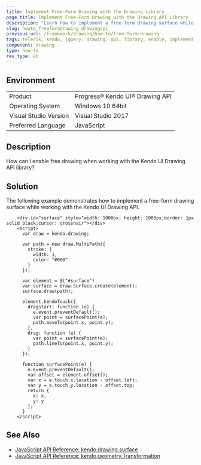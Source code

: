 ```yaml
---
title: Implement Free-Form Drawing with the Drawing Library
page_title: Implement Free-Form Drawing with the Drawing API Library
description: "Learn how to implement a free-form drawing surface while working with the Kendo UI Drawing API."
slug: howto_freeformdrawing_drawingapi
previous_url: /framework/drawing/how-to/free-form-drawing
tags: telerik, kendo, jquery, drawing, api, library, enable, implement, free, drawing
component: drawing
type: how-to
res_type: kb
---
```


## Environment

<table>
 <tr>
  <td>Product</td>
  <td>Progress® Kendo UI® Drawing API</td>
 </tr>
 <tr>
  <td>Operating System</td>
  <td>Windows 10 64bit</td>
 </tr>
 <tr>
  <td>Visual Studio Version</td>
  <td>Visual Studio 2017</td>
 </tr>
 <tr>
  <td>Preferred Language</td>
  <td>JavaScript</td>
 </tr>
</table>

## Description

How can I enable free drawing when working with the Kendo UI Drawing API library?

## Solution

The following example demonstrates how to implement a free-form drawing surface while working with the Kendo UI Drawing API.

```pseudo
    <div id="surface" style="width: 1000px; height: 1000px;border: 1px solid black;cursor: crosshair"></div>
    <script>
      var draw = kendo.drawing;

      var path = new draw.MultiPath({
        stroke: {
          width: 1,
          color: "#000"
        }
      });

      var element = $("#surface")
      var surface = draw.Surface.create(element);
      surface.draw(path);

      element.kendoTouch({
        dragstart: function (e) {
          e.event.preventDefault();
          var point = surfacePoint(e);
          path.moveTo(point.x, point.y);
        },
        drag: function (e) {
          var point = surfacePoint(e);
          path.lineTo(point.x, point.y);
        }
      });

      function surfacePoint(e) {
        e.event.preventDefault();
        var offset = element.offset();
        var x = e.touch.x.location - offset.left;
        var y = e.touch.y.location - offset.top;
        return {
          x: x,
          y: y
        };
      }
    </script>
```

## See Also

* [JavaScript API Reference: kendo.drawing.surface](/api/javascript/drawing/surface)
* [JavaScript API Reference: kendo.geometry.Transformation](/api/javascript/geometry/transformation)
